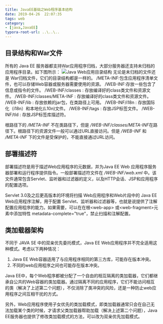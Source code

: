 ```yaml
---
title: JavaEE基础之Web程序基本结构
date: 2019-04-26  22:07:35
tags: web
category: 
- [java,JavaEE]
typora-root-url: ..\..\..
---
```

## 目录结构和War文件
所有的 Java EE 服务器都支持War应用程序归档，大部分服务器还支持未归档的应用程序目录。如下图所示：
![Java Web应用目录结构](/pics/java-web程序目录结构.png)
无论是未归档的文件还是 War归档文件，它们的目录结构都是一样的。
/META-INF:包含应用程序清单文件，也可以存储Web容器或服务器需要使用的资源。
/WEB-INF:存放一些包含了信息或指令的文件。
/WEB-INF/classes : 存放编译好的class类文件和资源文件。
/WEB-INF/classes/META-INF : 存放编译好的class类文件和资源文件。
/WEB-INF/lib : 存放依赖的jar包，在类路径上可用。
/WEB-INF/i18n : 存放国际化（i18n）和本地化(L10n)文件。
/WEB-INF/tags : 存放JSP标签文件。
/WEB-INF/tld : 存放JSP标签库描述符。

根路径下的 */META-INF* 不在类路径下，但是 */WEB-INF/classes/META-INF*在路径下。根路径下的资源文件一般可以通过URL直接访问。但是 */WEB-INF* 和 */META-INF* 下的文件是受保护的，不能直接通过URL访问。

## 部署描述符
部署描述符是用于描述Web应用程序的元数据，并为Java EE Web 应用程序服务器部署和运行程序提供指令。一般部署描述符文件在 */WEB-INF/web.xml* 中。该文件通常包含Servlet、监听器和过滤器的定义，以及HTTP会话、JSP和应用程序的配置选项。  

Servlet 3.0及之后更高版本的环境将扫描 Web应用程序和Web片段中的 Java EE Web应用程序注解，用于配置 Servlet、监听器和过滤器等，也就是说提供了注解配置应用程序的能力。如果需要，可以在在根&lt;web-app&gt; 或&lt;web-fragment&gt;元素中添加特性 metadata-complete="true"，禁止扫描和注解配置。

## 类加载器架构
不同于 JAVA SE 中的双亲优先委托模式，Java EE Web应用程序并不完全适用这种模式。考虑以下两种情况：
1. Java EE Web容器适用了与应用程序相同的第三方库，可能存在版本冲突。
2. 不同的web应用程序之间也可能存在版本冲突。

Java EE中，每个Web程序都被分配了一个自由的相互隔离的类加载器，它们都继承自公共的Web容器的类加载器。通过隔离不同的应用程序，它们不能访问相互的类（解决了上述第二个问题），不仅消除了类冲突的风险，还是一种防止web应用程序之间互相干扰的方式。

另外，Web应用程序使用子女优先的类加载模式，即类加载器通常只会在自己无法加载某个类的时候，才请求父类加载器帮助加载（解决上述第二个问题），Java EE服务器也提供了修改类加载模式的方法，可以改为双亲优先加载模式。